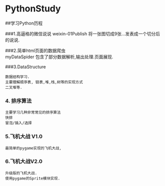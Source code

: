 # PythonStudy

##学习Python历程

###1.高逼格的微信说说
    weixin-01Publish
    将一张图切成9张...发表成一个切分后的说说. 

###2.简单html页面的数据爬虫  
    myDataSpider  包含了部分数据解析,输出处理.页面展现.
    
###3.DataStructure
    
    数据结构学习. 
    主要理解顺序表, 链表,堆,栈,树等的实现方式
    二叉堆等.
   
   
### 4. 排序算法

    主要学习几种非常常见的排序算法
    快排
    冒泡/插入/选择
    
### 5.飞机大战 V1.0
    最简单的pygame实现的飞机大战,
    
### 6.飞机大战V2.0

    升级版的飞机大战.  
    使用pygame的Sprite模块实现.
    

       
    
    
       
 










